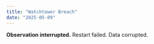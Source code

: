 ```yaml
---
title: "Watchtower Breach"
date: "2025-05-09"
---
```


**Observation interrupted.** Restart failed. Data corrupted.

